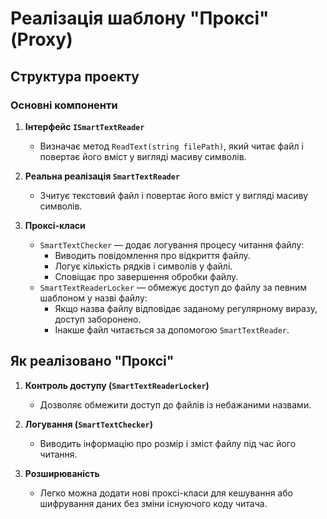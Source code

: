 ﻿# Реалізація шаблону "Проксі" (Proxy)

## Структура проекту

### Основні компоненти

1. **Інтерфейс `ISmartTextReader`**  
   - Визначає метод `ReadText(string filePath)`, який читає файл і повертає його вміст у вигляді масиву символів.

2. **Реальна реалізація `SmartTextReader`**  
   - Зчитує текстовий файл і повертає його вміст у вигляді масиву символів.

3. **Проксі-класи**  
   - `SmartTextChecker` — додає логування процесу читання файлу:  
     - Виводить повідомлення про відкриття файлу.  
     - Логує кількість рядків і символів у файлі.  
     - Сповіщає про завершення обробки файлу.  
   - `SmartTextReaderLocker` — обмежує доступ до файлу за певним шаблоном у назві файлу:  
     - Якщо назва файлу відповідає заданому регулярному виразу, доступ заборонено.  
     - Інакше файл читається за допомогою `SmartTextReader`.

## Як реалізовано "Проксі"

1. **Контроль доступу (`SmartTextReaderLocker`)**  
   - Дозволяє обмежити доступ до файлів із небажаними назвами.

2. **Логування (`SmartTextChecker`)**  
   - Виводить інформацію про розмір і зміст файлу під час його читання.

3. **Розширюваність**  
   - Легко можна додати нові проксі-класи для кешування або шифрування даних без зміни існуючого коду читача.

